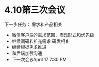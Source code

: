 # 4.10第三次会议

下一步任务：
需求和产品相关

- 微信客户端的需求范围、表现形式和优先级
- 继续调研和扩充需求
研发相关
- 继续根据需求推进
- 和后端加强沟通
- 下一次会议April 17 7:30 PM
